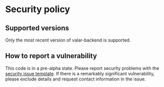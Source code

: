 # Security policy

## Supported versions

Only the most recent version of valar-backend is supported.

## How to report a vulnerability

This code is in a pre-alpha state.
Please report security problems with the
[security issue template](https://github.com/dmyersturnbull/valar-backend/issues/new?labels=kind%3A+security+%F0%9F%94%92&template=security.md).
If there is a remarkably significant vulnerability, please exclude details and request contact information in the issue.
